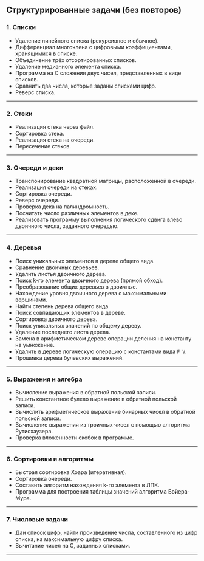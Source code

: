 
## Структурированные задачи (без повторов)

### 1. **Списки**

* Удаление линейного списка (рекурсивное и обычное).
* Дифференциал многочлена с цифровыми коэффициентами, хранящимися в списке.
* Объединение трёх отсортированных списков.
* Удаление медианного элемента списка.
* Программа на C сложения двух чисел, представленных в виде списков.
* Сравнить два числа, которые заданы списками цифр.
* Реверс списка.

---

### 2. **Стеки**

* Реализация стека через файл.
* Сортировка стека.
* Реализация стека на очереди.
* Пересечение стеков.

---

### 3. **Очереди и деки**

* Транспонирование квадратной матрицы, расположенной в очереди.
* Реализация очереди на стеках.
* Сортировка очереди.
* Реверс очереди.
* Проверка дека на палиндромность.
* Посчитать число различных элементов в деке.
* Реализовать программу выполнения логического сдвига влево двоичного числа, заданного очередью.

---

### 4. **Деревья**

* Поиск уникальных элементов в дереве общего вида.
* Сравнение двоичных деревьев.
* Удалить листья двоичного дерева.
* Поиск k-го элемента двоичного дерева (прямой обход).
* Преобразование общих деревьев в двоичные.
* Нахождение уровня двоичного дерева с максимальными вершинами.
* Найти степень дерева общего вида.
* Поиск совпадающих элементов в дереве.
* Сортировка двоичного дерева.
* Поиск уникальных значений по общему дереву.
* Удаление последнего листа дерева.
* Замена в арифметическом дереве операции деления на константу на умножение.
* Удалить в дереве логическую операцию с константами вида `F V`.
* Прошивка дерева булевских выражений.

---

### 5. **Выражения и алгебра**

* Вычисление выражения в обратной польской записи.
* Решить константное булево выражение в обратной польской записи.
* Вычислить арифметическое выражение бинарных чисел в обратной польской записи.
* Вычисление выражения из троичных чисел с помощью алгоритма Рутисхаузера.
* Проверка вложенности скобок в программе.

---

### 6. **Сортировки и алгоритмы**

* Быстрая сортировка Хоара (итеративная).
* Сортировка очереди.
* Составить алгоритм нахождения k-го элемента в ЛПК.
* Программа для построения таблицы значений алгоритма Бойера-Мура.

---

### 7. **Числовые задачи**

* Дан список цифр, найти произведение числа, составленного из цифр списка, на максимальную цифру списка.
* Вычитание чисел на C, заданных списками.

---


